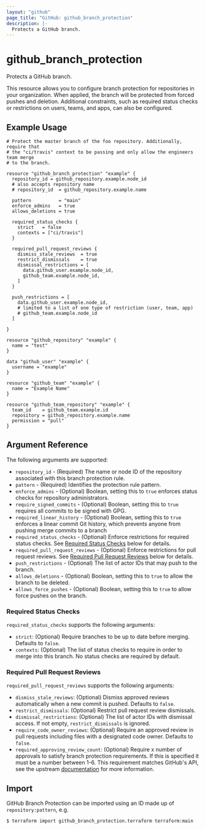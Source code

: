 ```yaml
---
layout: "github"
page_title: "GitHub: github_branch_protection"
description: |-
  Protects a GitHub branch.
---
```


# github\_branch\_protection

Protects a GitHub branch.

This resource allows you to configure branch protection for repositories in your organization. When applied, the branch will be protected from forced pushes and deletion. Additional constraints, such as required status checks or restrictions on users, teams, and apps, can also be configured.

## Example Usage

```hcl
# Protect the master branch of the foo repository. Additionally, require that
# the "ci/travis" context to be passing and only allow the engineers team merge
# to the branch.

resource "github_branch_protection" "example" {
  repository_id = github_repository.example.node_id
  # also accepts repository name
  # repository_id  = github_repository.example.name

  pattern          = "main"
  enforce_admins   = true
  allows_deletions = true

  required_status_checks {
    strict   = false
    contexts = ["ci/travis"]
  }

  required_pull_request_reviews {
    dismiss_stale_reviews  = true
    restrict_dismissals    = true
    dismissal_restrictions = [
      data.github_user.example.node_id,
      github_team.example.node_id,
    ]
  }

  push_restrictions = [
    data.github_user.example.node_id,
    # limited to a list of one type of restriction (user, team, app)
    # github_team.example.node_id
  ]

}

resource "github_repository" "example" {
  name = "test"
}

data "github_user" "example" {
  username = "example"
}

resource "github_team" "example" {
  name = "Example Name"
}

resource "github_team_repository" "example" {
  team_id    = github_team.example.id
  repository = github_repository.example.name
  permission = "pull"
}
```

## Argument Reference

The following arguments are supported:

* `repository_id` - (Required) The name or node ID of the repository associated with this branch protection rule.
* `pattern` - (Required) Identifies the protection rule pattern.
* `enforce_admins` - (Optional) Boolean, setting this to `true` enforces status checks for repository administrators.
* `require_signed_commits` - (Optional) Boolean, setting this to `true` requires all commits to be signed with GPG.
* `required_linear_history` - (Optional) Boolean, setting this to `true` enforces a linear commit Git history, which prevents anyone from pushing merge commits to a branch
* `required_status_checks` - (Optional) Enforce restrictions for required status checks. See [Required Status Checks](#required-status-checks) below for details.
* `required_pull_request_reviews` - (Optional) Enforce restrictions for pull request reviews. See [Required Pull Request Reviews](#required-pull-request-reviews) below for details.
* `push_restrictions` - (Optional) The list of actor IDs that may push to the branch.
* `allows_deletions` - (Optional) Boolean, setting this to `true` to allow the branch to be deleted.
* `allows_force_pushes` - (Optional) Boolean, setting this to `true` to allow force pushes on the branch.

### Required Status Checks

`required_status_checks` supports the following arguments:

* `strict`: (Optional) Require branches to be up to date before merging. Defaults to `false`.
* `contexts`: (Optional) The list of status checks to require in order to merge into this branch. No status checks are required by default.

### Required Pull Request Reviews

`required_pull_request_reviews` supports the following arguments:

* `dismiss_stale_reviews`: (Optional) Dismiss approved reviews automatically when a new commit is pushed. Defaults to `false`.
* `restrict_dismissals`: (Optional) Restrict pull request review dismissals.
* `dismissal_restrictions`: (Optional) The list of actor IDs with dismissal access. If not empty, `restrict_dismissals` is ignored.
* `require_code_owner_reviews`: (Optional) Require an approved review in pull requests including files with a designated code owner. Defaults to `false`.
* `required_approving_review_count`: (Optional) Require x number of approvals to satisfy branch protection requirements. If this is specified it must be a number between 1-6. This requirement matches GitHub's API, see the upstream [documentation](https://developer.github.com/v3/repos/branches/#parameters-1) for more information.


## Import

GitHub Branch Protection can be imported using an ID made up of `repository:pattern`, e.g.

```
$ terraform import github_branch_protection.terraform terraform:main
```
